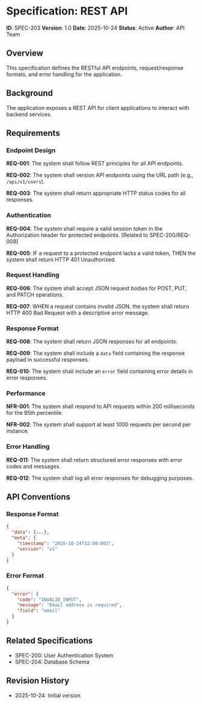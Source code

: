 # Specification: REST API

**ID**: SPEC-203
**Version**: 1.0
**Date**: 2025-10-24
**Status**: Active
**Author**: API Team

## Overview

This specification defines the RESTful API endpoints, request/response formats, and error handling for the application.

## Background

The application exposes a REST API for client applications to interact with backend services.

## Requirements

### Endpoint Design

**REQ-001**: The system shall follow REST principles for all API endpoints.

**REQ-002**: The system shall version API endpoints using the URL path (e.g., `/api/v1/users`).

**REQ-003**: The system shall return appropriate HTTP status codes for all responses.

### Authentication

**REQ-004**: The system shall require a valid session token in the Authorization header for protected endpoints. [Related to SPEC-200/REQ-009]

**REQ-005**: IF a request to a protected endpoint lacks a valid token, THEN the system shall return HTTP 401 Unauthorized.

### Request Handling

**REQ-006**: The system shall accept JSON request bodies for POST, PUT, and PATCH operations.

**REQ-007**: WHEN a request contains invalid JSON, the system shall return HTTP 400 Bad Request with a descriptive error message.

### Response Format

**REQ-008**: The system shall return JSON responses for all endpoints.

**REQ-009**: The system shall include a `data` field containing the response payload in successful responses.

**REQ-010**: The system shall include an `error` field containing error details in error responses.

### Performance

**NFR-001**: The system shall respond to API requests within 200 milliseconds for the 95th percentile.

**NFR-002**: The system shall support at least 1000 requests per second per instance.

### Error Handling

**REQ-011**: The system shall return structured error responses with error codes and messages.

**REQ-012**: The system shall log all error responses for debugging purposes.

## API Conventions

### Response Format
```json
{
  "data": {...},
  "meta": {
    "timestamp": "2025-10-24T12:00:00Z",
    "version": "v1"
  }
}
```

### Error Format
```json
{
  "error": {
    "code": "INVALID_INPUT",
    "message": "Email address is required",
    "field": "email"
  }
}
```

## Related Specifications

- SPEC-200: User Authentication System
- SPEC-204: Database Schema

## Revision History

- 2025-10-24: Initial version
